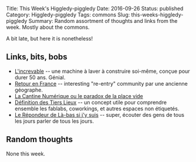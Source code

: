 Title: This Week's Higgledy-piggledy
Date: 2016-09-26
Status: published
Category: Higgledy-piggledy
Tags: commons
Slug: this-weeks-higgledy-piggledy
Summary: Random assortment of thoughts and links from the week. Mostly about the commons.


A bit late, but here it is nonetheless!

Links, bits, bobs
-----------------

* [L'increvable](https://lincrevable.com/) -- une machine à laver à construire soi-même, conçue pour durer 50 ans. Génial.
* [Retour en France](http://retourenfrance.fr/) -- interesting "re-entry" community par une ancienne géographe.
* [La Cantine Numérique ou le paradox de la place vide](https://medium.com/pipo-bingo/la-cantine-num%C3%A9rique-ou-le-paradoxe-de-la-place-vide-57c8fb25fb1e)
* [Définition des Tiers Lieux](http://movilab.org/index.php?title=D%C3%A9finition_des_Tiers_Lieux) -- un concept utile pour comprendre ensemble les fablabs, coworkings, et autres espaces non étiquetés.
* [Le Répondeur de Là-bas si j'y suis](https://la-bas.org/les-emissions-258/le-repondeur/) -- super, écouter des gens de tous les jours parler de tous les jours.

Random thoughts
---------------

None this week.
